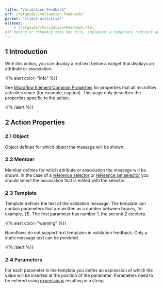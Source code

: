 ```yaml
---
title: "Validation Feedback"
url: /refguide7/validation-feedback/
parent: "client-activities"
aliases:
    - /refguide7/Validation+Feedback.html
#If moving or renaming this doc file, implement a temporary redirect and let the respective team know they should update the URL in the product. See Mapping to Products for more details.
---
```


## 1 Introduction

With this action, you can display a red text below a widget that displays an attribute or association.

{{% alert color="info" %}}

See [Microflow Element Common Properties](/refguide7/microflow-element-common-properties/) for properties that all microflow activities share (for example, caption). This page only describes the properties specific to the action.

{{% /alert %}}

## 2 Action Properties

### 2.1 Object

Object defines for which object the message will be shown.

### 2.2 Member

Member defines for which attribute or association the message will be shown. In the case of a [reference selector](/refguide7/reference-selector/) or [reference set selector](/refguide7/reference-set-selector/) you should select the association that is edited with the selector.

### 2.3 Template

Template defines the text of the validation message. The template can contain parameters that are written as a number between braces, for example, {1}. The first parameter has number 1, the second 2 etcetera.

{{% alert color="warning" %}}

Nanoflows do not support text templates in validation feedback. Only a static message text can be provided.

{{% /alert %}}

### 2.4 Parameters

For each parameter in the template you define an expression of which the value will be inserted at the position of the parameter. Parameters need to be entered using [expressions](/refguide7/expressions/) resulting in a string.
